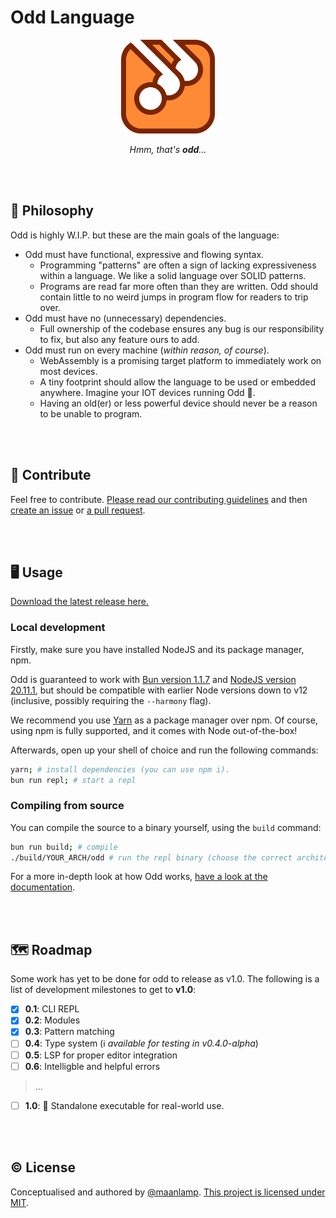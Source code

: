 # Odd Language

<div align="center">
<img src="./logo.svg" height="150" alt="An orange square with rounded corners and a thick, fat, darker orange outline. Within the square, the name of the language is carved out and outlined identically. The ascenders of the two d's extend out of the square's outline.">

_Hmm, that's **odd**..._

</div>

<br/>
<br/>

## 🧠 Philosophy

Odd is highly W.I.P. but these are the main goals of the language:

- Odd must have functional, expressive and flowing syntax.
  - Programming "patterns" are often a sign of lacking expressiveness within a language. We like a solid language over SOLID patterns.
  - Programs are read far more often than they are written. Odd should contain little to no weird jumps in program flow for readers to trip over.
- Odd must have no (unnecessary) dependencies.
  - Full ownership of the codebase ensures any bug is our responsibility to fix, but also any feature ours to add.
- Odd must run on every machine (_within reason, of course_).
  - WebAssembly is a promising target platform to immediately work on most devices.
  - A tiny footprint should allow the language to be used or embedded anywhere. Imagine your IOT devices running Odd 🤯.
  - Having an old(er) or less powerful device should never be a reason to be unable to program.

<br/>
<br/>

## 🤸 Contribute

Feel free to contribute. [Please read our contributing guidelines](./CONTRIBUTING.md) and then [create an issue](https://github.com/oddlanguage/odd/issues/new) or [a pull request](https://github.com/oddlanguage/odd/pulls).

<br/>
<br/>

## 🖥️ Usage

[Download the latest release here.](https://github.com/oddlanguage/odd/releases/tag/v0.4.0-alpha)

### Local development

Firstly, make sure you have installed NodeJS and its package manager, npm.

Odd is guaranteed to work with [Bun version 1.1.7](https://bun.sh/) and [NodeJS version 20.11.1](https://nodejs.org/dist/v20.11.1/), but should be compatible with earlier Node versions down to v12 (inclusive, possibly requiring the `--harmony` flag).

We recommend you use [Yarn](https://yarnpkg.com/getting-started/install) as a package manager over npm. Of course, using npm is fully supported, and it comes with Node out-of-the-box!

Afterwards, open up your shell of choice and run the following commands:

```sh
yarn; # install dependencies (you can use npm i).
bun run repl; # start a repl
```

### Compiling from source

You can compile the source to a binary yourself, using the `build` command:

```sh
bun run build; # compile
./build/YOUR_ARCH/odd # run the repl binary (choose the correct architecture for your system).
```

For a more in-depth look at how Odd works, [have a look at the documentation](docs/syntax.md).

<br/>
<br/>

## 🗺️ Roadmap

Some work has yet to be done for odd to release as v1.0. The following is a list of development milestones to get to **v1.0**:

- [x] **0.1**: CLI REPL
- [x] **0.2**: Modules
- [x] **0.3**: Pattern matching
- [ ] **0.4**: Type system (ℹ️ _available for testing in v0.4.0-alpha_)
- [ ] **0.5**: LSP for proper editor integration
- [ ] **0.6**: Intelligble and helpful errors

> ...

- [ ] **1.0**: 🏁 Standalone executable for real-world use.

<br/>
<br/>

## © License

Conceptualised and authored by [@maanlamp](https://github.com/maanlamp).
[This project is licensed under MIT](./LICENSE.txt).
